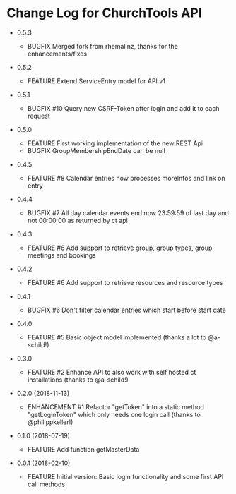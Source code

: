 Change Log for ChurchTools API
==============================

* 0.5.3
    * BUGFIX           Merged fork from rhemalinz, thanks for the enhancements/fixes

* 0.5.2
    * FEATURE          Extend ServiceEntry model for API v1

* 0.5.1
    * BUGFIX     #10   Query new CSRF-Token after login and add it to each request

* 0.5.0
    * FEATURE          First working implementation of the new REST Api
    * BUGFIX           GroupMembershipEndDate can be null

* 0.4.5
    * FEATURE     #8   Calendar entries now processes moreInfos and link on entry

* 0.4.4
    * BUGFIX      #7   All day calendar events end now 23:59:59 of last day and not 00:00:00 as returned by ct api

* 0.4.3
    * FEATURE     #6   Add support to retrieve group, group types, group meetings and bookings

* 0.4.2
    * FEATURE     #6   Add support to retrieve resources and resource types

* 0.4.1
    * BUGFIX      #6   Don't filter calendar entries which start before start date

* 0.4.0
    * FEATURE     #5   Basic object model implemented (thanks a lot to @a-schild!)

* 0.3.0
    * FEATURE     #2   Enhance API to also work with self hosted ct installations (thanks to @a-schild!)

* 0.2.0 (2018-11-13)
    * ENHANCEMENT #1   Refactor "getToken" into a static method "getLoginToken" which only needs one login call (thanks to @philippkeller!)

* 0.1.0 (2018-07-19)
    * FEATURE          Add function getMasterData

* 0.0.1 (2018-02-10)
    * FEATURE          Initial version: Basic login functionality and some first API call methods
